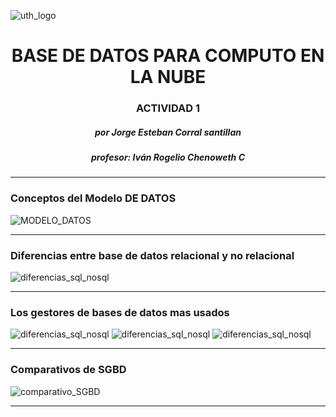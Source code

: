 ![uth_logo](http://www.uthermosillo.edu.mx/wp-content/uploads/2019/11/Logo-UTH13-2.jpg)
<div align="center">
<h1>BASE DE DATOS PARA COMPUTO EN LA NUBE</h1>
</div>
<div align="center">
<h3>ACTIVIDAD 1</h3>
</div>
<div align="center">
<h5>por Jorge Esteban Corral santillan</h5>
</div>
<div align="center">
<h5>profesor: Iván Rogelio Chenoweth C</h5>
</div>

----------------------------------------------------------

### Conceptos del Modelo DE DATOS

![MODELO_DATOS](/Modelado-de-datos-relacional.jpg)


----------------------------------------------

### Diferencias entre base de datos relacional y no relacional

![diferencias_sql_nosql](/diff_sql_noqsl.jpg)

----------------------------------------------
### Los gestores de bases de datos mas usados

![diferencias_sql_nosql](/1.jpg)
![diferencias_sql_nosql](/2.jpg)
![diferencias_sql_nosql](/3.jpg)


----------------------------------------------

### Comparativos de SGBD
![comparativo_SGBD](/ComparativoSGBD.jpg)

----------------------------------------------